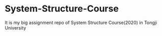 # System-Structure-Course
It is my big assignment repo of System Structure Course(2020) in Tongji University
